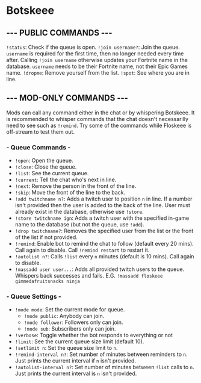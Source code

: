 # Botskeee
 
## --- PUBLIC COMMANDS ---
`!status`: Check if the queue is open.
`!join username?`: Join the queue. `username` is required for the first time, then no longer needed every time after. Calling `!join username` otherwise updates your Fortnite name in the database. `username` needs to be their Fortnite name, not their Epic Games name.
`!dropme`: Remove yourself from the list.
`!spot`: See where you are in line.
 
## --- MOD-ONLY COMMANDS ---

Mods can call any command either in the chat or by whispering Botskeee. It is recommended to whisper commands that the chat doesn't necessarilly need to see such as `!remind`. Try some of the commands while Floskeee is off-stream to test them out.

### - Queue Commands -
- `!open`: Open the queue.
- `!close`: Close the queue.
- `!list`: See the current queue.
- `!current`: Tell the chat who's next in line.
- `!next`: Remove the person in the front of the line.
- `!skip`: Move the front of the line to the back.
- `!add twitchname n?`: Adds a twitch user to position `n` in line. If a number isn't provided then the user is added to the back of the line. User must already exist in the database, otherwise use `!store`.
- `!store twitchname ign`: Adds a twitch user with the specified in-game name to the database (but not the queue, use `!add`).
- `!drop twitchname?`: Removes the specified user from the list or the front of the list if not provided.
- `!remind`: Enable bot to remind the chat to follow (default every 20 mins). Call again to disable. Call `!remind restart` to restart it.
- `!autolist n?`: Calls `!list` every `n` minutes (default is 10 mins). Call again to disable.
- `!massadd user user...`: Adds all provided twitch users to the queue. Whispers back successes and fails. E.G. `!massadd floskeee gimmedafruitsnacks ninja`
 
### - Queue Settings -
- `!mode mode`: Set the current mode for queue.
  - `!mode public`: Anybody can join.
  - `!mode follower`: Followers only can join.
  - `!mode sub`: Subscribers only can join.
- `!verbose`: Toggle whether the bot responds to everything or not
- `!limit`: See the current queue size limit (default 10).
- `!setlimit n`: Set the queue size limit to `n`.
- `!remind-interval n?`: Set number of minutes between reminders to `n`. Just prints the current interval if `n` isn't provided.
- `!autolist-interval n?`: Set number of minutes between `!list` calls to `n`. Just prints the current interval is `n` isn't provided.

